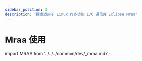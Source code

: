 ```yaml
---
sidebar_position: 3
description: "探索适用于 Linux 的多功能 I/O 通信库 Eclipse Mraa"
---
```


# Mraa 使用

import MRAA from '../../../common/dev/\_mraa.mdx';

<Tabs queryString="board">
    <TabItem value="ROCK 5B">
          <MRAA install_by_apt={true} />
    </TabItem>
    <TabItem value="ROCK 5B+">
        <MRAA install_by_source_code={true} branch="Add_Radxa_ROCK5B+_Support" />
    </TabItem>
</Tabs>
